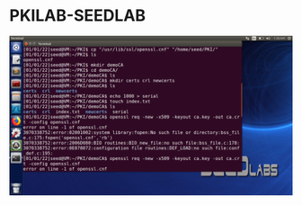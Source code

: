 # PKILAB-SEEDLAB
![task 1 Task 1: Becoming a Certificate Authority (CA)](https://github.com/ghulammohiodin/PKILAB-SEEDLAB/blob/ee1f0a39099559003590174eadd07952b016286a/task_1%20pki.png)
